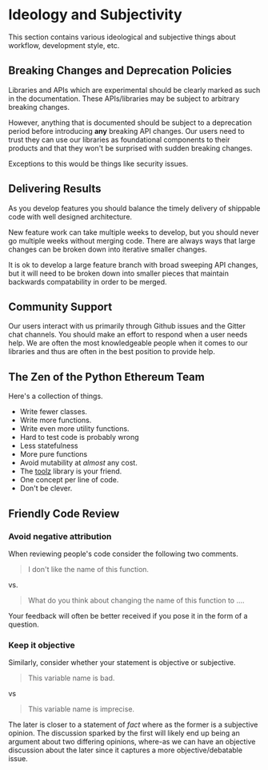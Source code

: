 # Ideology and Subjectivity

This section contains various ideological and subjective things about workflow,
development style, etc.


## Breaking Changes and Deprecation Policies

Libraries and APIs which are experimental should be clearly marked as such in
the documentation.  These APIs/libraries may be subject to arbitrary breaking
changes.

However, anything that is documented should be subject to a deprecation period
before introducing **any** breaking API changes.  Our users need to trust they
can use our libraries as foundational components to their products and that
they won't be surprised with sudden breaking changes.

Exceptions to this would be things like security issues.


## Delivering Results

As you develop features you should balance the timely delivery of shippable
code with well designed architecture.

New feature work can take multiple weeks to develop, but you should never go
multiple weeks without merging code.  There are always ways that large changes
can be broken down into iterative smaller changes.

It is ok to develop a large feature branch with broad sweeping API changes, but
it will need to be broken down into smaller pieces that maintain backwards
compatability in order to be merged.


## Community Support

Our users interact with us primarily through Github issues and the Gitter chat
channels.  You should make an effort to respond when a user needs help.  We are
often the most knowledgeable people when it comes to our libraries and thus are
often in the best position to provide help.


## The Zen of the Python Ethereum Team

Here's a collection of things.

* Write fewer classes.
* Write more functions.
* Write even more utility functions.
* Hard to test code is probably wrong
* Less statefulness
* More pure functions
* Avoid mutability at *almost* any cost.
* The [toolz](http://toolz.readthedocs.io/) library is your friend.
* One concept per line of code.
* Don't be clever.


## Friendly Code Review

### Avoid negative attribution

When reviewing people's code consider the following two comments.

> I don't like the name of this function.

vs.

> What do you think about changing the name of this function to ....

Your feedback will often be better received if you pose it in the form of a
question.


### Keep it objective

Similarly, consider whether your statement is objective or subjective.

> This variable name is bad.

vs

> This variable name is imprecise.

The later is closer to a statement of *fact* where as the former is a
subjective opinion.  The discussion sparked by the first will likely end up
being an argument about two differing opinions, where-as we can have an
objective discussion about the later since it captures a more
objective/debatable issue.
